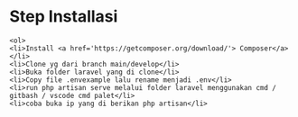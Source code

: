 <h1>Step Installasi</h1>

    <ol>
    <li>Install <a href='https://getcomposer.org/download/'> Composer</a> </li>
    <li>Clone yg dari branch main/develop</li>
    <li>Buka folder laravel yang di clone</li>
    <li>Copy file .envexample lalu rename menjadi .env</li>
    <li>run php artisan serve melalui folder laravel menggunakan cmd / gitbash / vscode cmd palet</li>
    <li>coba buka ip yang di berikan php artisan</li>
